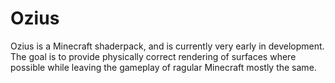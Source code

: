 # Ozius

Ozius is a Minecraft shaderpack, and is currently very early in development.
The goal is to provide physically correct rendering of surfaces where possible while leaving the gameplay of ragular Minecraft mostly the same.
